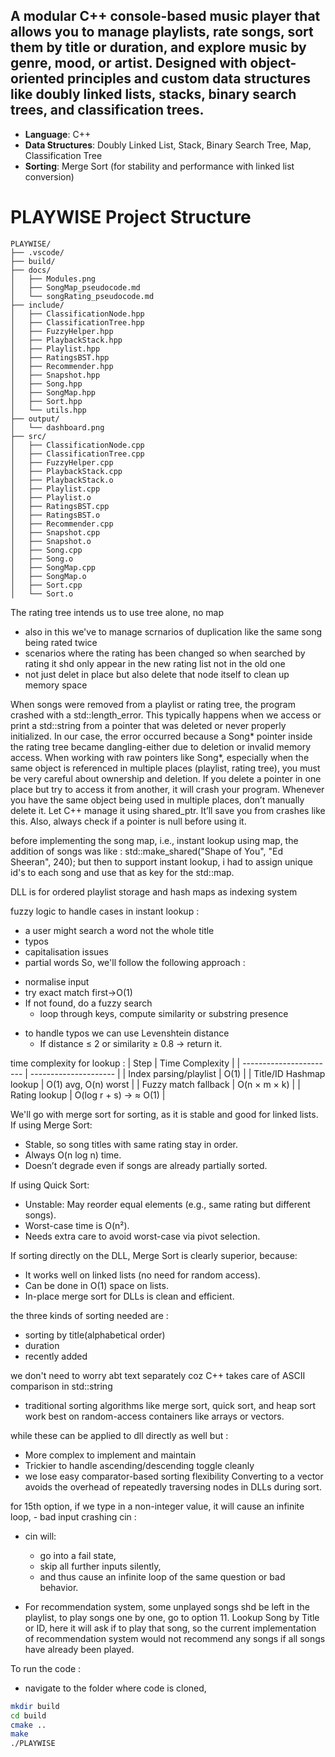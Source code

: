 ## A modular C++ console-based music player that allows you to manage playlists, rate songs, sort them by title or duration, and explore music by genre, mood, or artist. Designed with object-oriented principles and custom data structures like doubly linked lists, stacks, binary search trees, and classification trees.

- **Language**: C++
- **Data Structures**: Doubly Linked List, Stack, Binary Search Tree, Map, Classification Tree
- **Sorting**: Merge Sort (for stability and performance with linked list conversion)

# PLAYWISE Project Structure

```
PLAYWISE/
├── .vscode/
├── build/
├── docs/
│   ├── Modules.png
│   ├── SongMap_pseudocode.md
│   └── songRating_pseudocode.md
├── include/
│   ├── ClassificationNode.hpp
│   ├── ClassificationTree.hpp
│   ├── FuzzyHelper.hpp
│   ├── PlaybackStack.hpp
│   ├── Playlist.hpp
│   ├── RatingsBST.hpp
│   ├── Recommender.hpp
│   ├── Snapshot.hpp
│   ├── Song.hpp
│   ├── SongMap.hpp
│   ├── Sort.hpp
│   └── utils.hpp
├── output/
│   └── dashboard.png
├── src/
│   ├── ClassificationNode.cpp
│   ├── ClassificationTree.cpp
│   ├── FuzzyHelper.cpp
│   ├── PlaybackStack.cpp
│   ├── PlaybackStack.o
│   ├── Playlist.cpp
│   ├── Playlist.o
│   ├── RatingsBST.cpp
│   ├── RatingsBST.o
│   ├── Recommender.cpp
│   ├── Snapshot.cpp
│   ├── Snapshot.o
│   ├── Song.cpp
│   ├── Song.o
│   ├── SongMap.cpp
│   ├── SongMap.o
│   ├── Sort.cpp
│   └── Sort.o
```

The rating tree intends us to use tree alone, no map 
- also in this we've to manage scrnarios of duplication like the same song being rated twice
- scenarios where the rating has been changed so when searched by rating it shd only appear in the new rating list not in the old one
- not just delet in place but also delete that node itself to clean up memory space

When songs were removed from a playlist or rating tree, the program crashed with a std::length_error. This typically happens when we access or print a std::string from a pointer that was deleted or never properly initialized. In our case, the error occurred because a Song* pointer inside the rating tree became dangling-either due to deletion or invalid memory access.
When working with raw pointers like Song*, especially when the same object is referenced in multiple places (playlist, rating tree), you must be very careful about ownership and deletion. If you delete a pointer in one place but try to access it from another, it will crash your program.
Whenever you have the same object being used in multiple places, don’t manually delete it. Let C++ manage it using shared_ptr. It’ll save you from crashes like this. Also, always check if a pointer is null before using it.

before implementing the song map, i.e., instant lookup using map, the addition of songs was like : 
std::make_shared<Song>("Shape of You", "Ed Sheeran", 240);
 but then to support instant lookup, i had to assign unique id's to each song and use that as key for the std::map.

DLL is for ordered playlist storage and hash maps as indexing system

fuzzy logic to handle cases in instant lookup : 
- a user might search a word not the whole title
- typos
- capitalisation issues
- partial words
So, we'll follow the following approach : 
* normalise input
* try exact match first->O(1)
* If not found, do a fuzzy search
    * loop through keys, compute similarity or substring    presence
- to handle typos we can use Levenshtein distance
  - If distance ≤ 2 or similarity ≥ 0.8 → return it.

time complexity for lookup : 
| Step                    | Time Complexity       |
| ----------------------- | --------------------- |
| Index parsing/playlist  | O(1)                  |
| Title/ID Hashmap lookup | O(1) avg, O(n) worst  |
| Fuzzy match fallback    | O(n × m × k)          |
| Rating lookup           | O(log r + s) → ≈ O(1) |

We'll go with merge sort for sorting, as it is stable and good for linked lists. 
If using Merge Sort:
* Stable, so song titles with same rating stay in order.
* Always O(n log n) time.
* Doesn’t degrade even if songs are already partially sorted.

If using Quick Sort:
* Unstable: May reorder equal elements (e.g., same rating but different songs).
* Worst-case time is O(n²).
* Needs extra care to avoid worst-case via pivot selection.

If sorting directly on the DLL, Merge Sort is clearly superior, because:
* It works well on linked lists (no need for random access).
* Can be done in O(1) space on lists.
* In-place merge sort for DLLs is clean and efficient.



the three kinds of sorting needed are : 
* sorting by title(alphabetical order)
* duration
* recently added

we don't need to worry abt text separately coz C++ takes care of ASCII comparison in std::string

- traditional sorting algorithms like merge sort, quick sort, and heap sort work best on random-access containers like arrays or vectors.

while these can be applied to dll directly as well but : 
* More complex to implement and maintain
* Trickier to handle ascending/descending toggle cleanly
* we lose easy comparator-based sorting flexibility
Converting to a vector avoids the overhead of repeatedly traversing nodes in DLLs during sort.

for 15th option, if we type in a non-integer value, it will cause an infinite loop, - bad input crashing cin : 
* cin will:
  * go into a fail state,
  * skip all further inputs silently,
  * and thus cause an infinite loop of the same question or   bad behavior.

* For recommendation system, some unplayed songs shd be left in the playlist, to play songs one by one, go to option 11. Lookup Song by Title or ID, here it will ask if to play that song, so the current implementation of recommendation system would not recommend any songs if all songs have already been played.

To run the code :
* navigate to the folder where code is cloned,
```bash
mkdir build
cd build
cmake ..
make
./PLAYWISE
```


